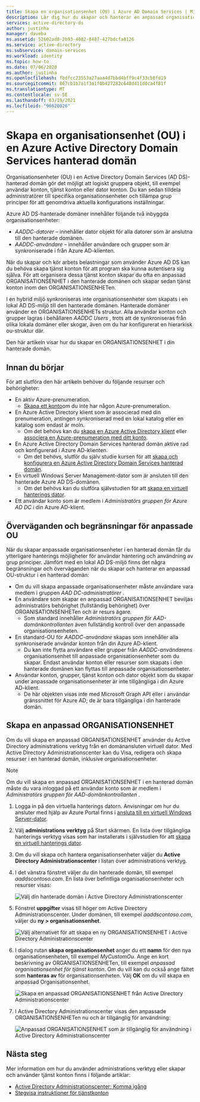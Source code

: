 ```yaml
---
title: Skapa en organisationsenhet (OU) i Azure AD Domain Services | Microsoft Docs
description: Lär dig hur du skapar och hanterar en anpassad organisationsenhet (OU) i en Azure AD Domain Services hanterad domän.
services: active-directory-ds
author: justinha
manager: daveba
ms.assetid: 52602ad8-2b93-4082-8487-427bdcfa8126
ms.service: active-directory
ms.subservice: domain-services
ms.workload: identity
ms.topic: how-to
ms.date: 07/06/2020
ms.author: justinha
ms.openlocfilehash: fbdfcc23553a27aaa4d7bbd4bff9c4f33cb8fd19
ms.sourcegitcommit: 867cb1b7a1f3a1f0b427282c648d411d0ca4f81f
ms.translationtype: MT
ms.contentlocale: sv-SE
ms.lasthandoff: 03/19/2021
ms.locfileid: "96620026"
---
```

# <a name="create-an-organizational-unit-ou-in-an-azure-active-directory-domain-services-managed-domain"></a>Skapa en organisationsenhet (OU) i en Azure Active Directory Domain Services hanterad domän

Organisationsenheter (OU) i en Active Directory Domain Services (AD DS)-hanterad domän gör det möjligt att logiskt gruppera objekt, till exempel användar konton, tjänst konton eller dator konton. Du kan sedan tilldela administratörer till specifika organisationsenheter och tillämpa grup principer för att genomdriva aktuella konfigurations inställningar.

Azure AD DS-hanterade domäner innehåller följande två inbyggda organisationsenheter:

* *AADDC-datorer* – innehåller dator objekt för alla datorer som är anslutna till den hanterade domänen.
* *AADDC-användare* – innehåller användare och grupper som är synkroniserade i från Azure AD-klienten.

När du skapar och kör arbets belastningar som använder Azure AD DS kan du behöva skapa tjänst konton för att program ska kunna autentisera sig själva. För att organisera dessa tjänst konton skapar du ofta en anpassad ORGANISATIONSENHET i den hanterade domänen och skapar sedan tjänst konton inom den ORGANISATIONSENHETen.

I en hybrid miljö synkroniseras inte organisationsenheter som skapats i en lokal AD DS-miljö till den hanterade domänen. Hanterade domäner använder en ORGANISATIONSENHETs struktur. Alla användar konton och grupper lagras i behållaren *AADDC Users* , trots att de synkroniseras från olika lokala domäner eller skogar, även om du har konfigurerat en hierarkisk ou-struktur där.

Den här artikeln visar hur du skapar en ORGANISATIONSENHET i din hanterade domän.

## <a name="before-you-begin"></a>Innan du börjar

För att slutföra den här artikeln behöver du följande resurser och behörigheter:

* En aktiv Azure-prenumeration.
    * [Skapa ett konto](https://azure.microsoft.com/free/?WT.mc_id=A261C142F)om du inte har någon Azure-prenumeration.
* En Azure Active Directory klient som är associerad med din prenumeration, antingen synkroniserad med en lokal katalog eller en katalog som endast är moln.
    * Om det behövs kan du [skapa en Azure Active Directory klient][create-azure-ad-tenant] eller [associera en Azure-prenumeration med ditt konto][associate-azure-ad-tenant].
* En Azure Active Directory Domain Services hanterad domän aktive rad och konfigurerad i Azure AD-klienten.
    * Om det behövs, slutför du själv studie kursen för att [skapa och konfigurera en Azure Active Directory Domain Services hanterad domän][create-azure-ad-ds-instance].
* En virtuell Windows Server Management-dator som är ansluten till den hanterade Azure AD DS-domänen.
    * Om det behövs kan du slutföra självstudien för att [skapa en virtuell hanterings dator][tutorial-create-management-vm].
* Ett användar konto som är medlem i *Administratörs gruppen för Azure AD DC* i din Azure AD-klient.

## <a name="custom-ou-considerations-and-limitations"></a>Överväganden och begränsningar för anpassade OU

När du skapar anpassade organisationsenheter i en hanterad domän får du ytterligare hanterings möjligheter för användar hantering och användning av grup principer. Jämfört med en lokal AD DS-miljö finns det några begränsningar och överväganden när du skapar och hanterar en anpassad OU-struktur i en hanterad domän:

* Om du vill skapa anpassade organisationsenheter måste användare vara medlem i gruppen *AAD DC-administratörer* .
* En användare som skapar en anpassad ORGANISATIONSENHET beviljas administratörs behörighet (fullständig behörighet) över ORGANISATIONSENHETen och är resurs ägare.
    * Som standard innehåller *Administratörs gruppen för AAD-domänkontrollanten* även fullständig kontroll över den anpassade organisationsenheten.
* En standard-OU för *AADDC-användare* skapas som innehåller alla synkroniserade användar konton från din Azure AD-klient.
    * Du kan inte flytta användare eller grupper från *AADDC-användarens* organisationsenhet till anpassade organisationsenheter som du skapar. Endast användar konton eller resurser som skapats i den hanterade domänen kan flyttas till anpassade organisationsenheter.
* Användar konton, grupper, tjänst konton och dator objekt som du skapar under anpassade organisationsenheter är inte tillgängliga i din Azure AD-klient.
    * De här objekten visas inte med Microsoft Graph API eller i användar gränssnittet för Azure AD; de är bara tillgängliga i din hanterade domän.

## <a name="create-a-custom-ou"></a>Skapa en anpassad ORGANISATIONSENHET

Om du vill skapa en anpassad ORGANISATIONSENHET använder du Active Directory administrations verktyg från en domänansluten virtuell dator. Med Active Directory Administrationscenter kan du Visa, redigera och skapa resurser i en hanterad domän, inklusive organisationsenheter.

> [!NOTE]
> Om du vill skapa en anpassad ORGANISATIONSENHET i en hanterad domän måste du vara inloggad på ett användar konto som är medlem i *Administratörs gruppen för AAD-domänkontrollanten* .

1. Logga in på den virtuella hanterings datorn. Anvisningar om hur du ansluter med hjälp av Azure Portal finns i [ansluta till en virtuell Windows Server-dator][connect-windows-server-vm].
1. Välj **administrations verktyg** på Start skärmen. En lista över tillgängliga hanterings verktyg visas som har installerats i självstudien för att [skapa en virtuell hanterings dator][tutorial-create-management-vm].
1. Om du vill skapa och hantera organisationsenheter väljer du **Active Directory Administrationscenter** i listan över administrations verktyg.
1. I det vänstra fönstret väljer du din hanterade domän, till exempel *aaddscontoso.com*. En lista över befintliga organisationsenheter och resurser visas:

    ![Välj din hanterade domän i Active Directory Administrationscenter](./media/create-ou/create-ou-adac-overview.png)

1. Fönstret **uppgifter** visas till höger om Active Directory Administrationscenter. Under domänen, till exempel *aaddscontoso.com*, väljer du **ny > organisationsenhet**.

    ![Välj alternativet för att skapa en ny ORGANISATIONSENHET i Active Directory Administrationscenter](./media/create-ou/create-ou-adac-new-ou.png)

1. I dialog rutan **skapa organisationsenhet** anger du ett **namn** för den nya organisationsenheten, till exempel *MyCustomOu*. Ange en kort beskrivning av ORGANISATIONSENHETen, till exempel *anpassad organisationsenhet för tjänst konton*. Om du vill kan du också ange fältet som **hanteras av** för organisationsenheten. Välj **OK** om du vill skapa en anpassad Organisationsenhet.

    ![Skapa en anpassad ORGANISATIONSENHET från Active Directory Administrationscenter](./media/create-ou/create-ou-dialog.png)

1. I Active Directory Administrationscenter visas den anpassade ORGANISATIONSENHETen nu och är tillgänglig för användning:

    ![Anpassad ORGANISATIONSENHET som är tillgänglig för användning i Active Directory Administrationscenter](./media/create-ou/create-ou-done.png)

## <a name="next-steps"></a>Nästa steg

Mer information om hur du använder administrations verktyg eller skapar och använder tjänst konton finns i följande artiklar:

* [Active Directory Administrationscenter: Komma igång](/previous-versions/windows/it-pro/windows-server-2008-R2-and-2008/dd560651(v=ws.10))
* [Stegvisa instruktioner för tjänstkonton](/previous-versions/windows/it-pro/windows-server-2008-R2-and-2008/dd548356(v=ws.10))

<!-- INTERNAL LINKS -->
[create-azure-ad-tenant]: ../active-directory/fundamentals/sign-up-organization.md
[associate-azure-ad-tenant]: ../active-directory/fundamentals/active-directory-how-subscriptions-associated-directory.md
[create-azure-ad-ds-instance]: tutorial-create-instance.md
[tutorial-create-management-vm]: tutorial-create-management-vm.md
[connect-windows-server-vm]: join-windows-vm.md#connect-to-the-windows-server-vm